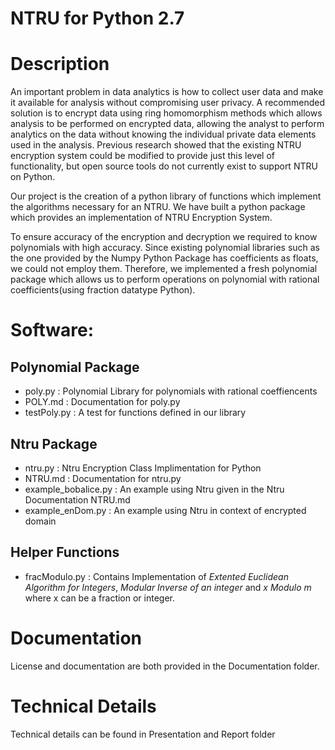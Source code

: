 NTRU for Python 2.7
====================

Description
===========
An important problem in data analytics is how to collect user data and make it available for analysis without compromising user privacy. A recommended solution is to encrypt data using ring homomorphism methods which allows analysis to be performed on encrypted data, allowing the analyst to perform analytics on the data without knowing the individual private data elements used in the analysis. Previous research showed that the existing NTRU encryption system could be modified to provide just this level of functionality, but open source tools do not currently exist to support NTRU on Python.

Our project is the creation of a python library of functions which implement the algorithms necessary for an NTRU. We have built a python package which provides an implementation of NTRU Encryption System. 

To ensure accuracy of the encryption and decryption we required to know polynomials with high accuracy. Since existing polynomial libraries such as the one provided by the Numpy Python Package has coefficients as floats, we could not employ them. Therefore, we implemented a fresh polynomial package which allows us to perform operations on polynomial with rational coefficients(using fraction datatype Python). 

Software:
=========

Polynomial Package
------------------
* poly.py             : Polynomial Library for polynomials with rational coeffiencents
* POLY.md             : Documentation for poly.py
* testPoly.py         : A test for functions defined in our library

Ntru Package
------------
* ntru.py             : Ntru Encryption Class Implimentation for Python 
* NTRU.md             : Documentation for ntru.py
* example_bobalice.py : An example using Ntru given in the Ntru Documentation NTRU.md
* example_enDom.py    : An example using Ntru in context of encrypted domain

Helper Functions
----------------
* fracModulo.py : Contains Implementation of *Extented Euclidean Algorithm for Integers*, *Modular Inverse of an integer* and *x Modulo m* where x can be a fraction or integer. 



Documentation
=============
License and documentation are both provided in the Documentation folder.


Technical Details
=================
Technical details can be found in Presentation and Report folder



